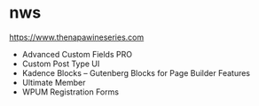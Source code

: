 # nws

https://www.thenapawineseries.com

- Advanced Custom Fields PRO
- Custom Post Type UI
- Kadence Blocks – Gutenberg Blocks for Page Builder Features
- Ultimate Member
- WPUM Registration Forms